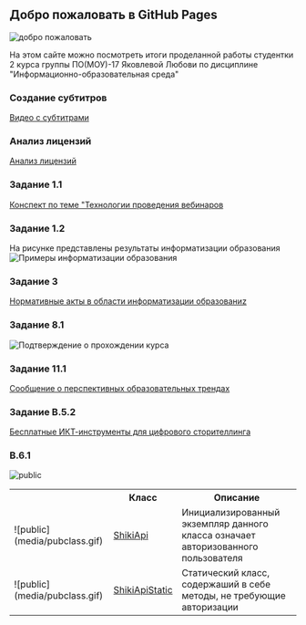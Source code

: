 ## Добро пожаловать в GitHub Pages
![добро пожаловать](http://animashki.org/uploads/posts/2017-02/1488051835_3334-welcome.gif)


На этом сайте можно посмотреть итоги проделанной работы студентки 2 курса группы ПО(МОУ)-17 Яковлевой Любови по дисциплине "Информационно-образовательная среда"


### Создание субтитров 
[Видео с субтитрами](https://youtu.be/i0OGf-tBfnM)

### Анализ лицензий
[Анализ лицензий](https://drive.google.com/file/d/10DNd0JNpSnj4aWXykeV0fRMNGYcErFKD/view?usp=sharing)

### Задание 1.1
[Конспект по теме "Технологии проведения вебинаров](https://drive.google.com/file/d/1FESxFXdT1mkCJa-3axFdNEzsNbcrcj6T/view?usp=sharing)

### Задание 1.2
На рисунке представлены результаты информатизации образования
 ![Примеры информатизации образования](http://bigpo.ru/potrb/%D0%90%D0%BD%D0%B0%D0%BB%D0%B8%D0%B7+%D0%BC%D0%B5%D1%82%D0%BE%D0%B4%D0%B8%D1%87%D0%B5%D1%81%D0%BA%D0%BE%D0%B9+%D1%80%D0%B0%D0%B1%D0%BE%D1%82%D1%8B+%D0%B8%D0%BC%D1%86+%D0%B7%D0%B0+2011-2012+%D1%83%D1%87+%D0%B3%D0%BE%D0%B4b/185996_html_142cb15b.png)

###  Задание 3
[Нормативные акты в области информатизации образованиz](https://drive.google.com/file/d/1N1MDIeY7MUP9FCujoWuADa9XP_-JFB1T/view?usp=sharing)

### Задание 8.1
 ![Подтверждение о прохождении курса](https://talentedme.ru/upload/learning/certificates/certificate_uid_18823_cid_12.jpg)

### Задание 11.1
[Сообщение о перспективных образовательных трендах](https://drive.google.com/file/d/1DJpCjz-3up-fgq60DcCmATyec9RvsiRq/view?usp=sharing)

### Задание В.5.2
[Бесплатные ИКТ-инструменты для цифрового сторителлинга](https://drive.google.com/file/d/1gxoDztYrl0cT1Hpi6x0vUvDAvyjJpBwz/view?usp=sharing)

### В.6.1

![public](media/pubclass.gif)
<table>
    <tr>
        <th/>
        <th>Класс</th>
        <th>Описание</th>
    </tr>
    <tr>
        <td> ![public](media/pubclass.gif) </td>
        <td>
            <a target="_blank" href="T_ShikiApiLib_ShikiApi.md">ShikiApi</a>
        </td>
        <td>Инициализированный экземпляр данного класса означает авторизованного пользователя</td>
    </tr>
    <tr>
        <td>![public](media/pubclass.gif)</td>
        <td>
            <a target="_blank" href="T_ShikiApiLib_ShikiApiStatic.md">ShikiApiStatic</a>
        </td>
        <td>Статический класс, содержаший в себе методы, не требующие авторизации</td>
    </tr>
</table>


